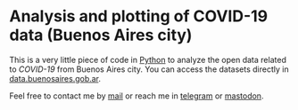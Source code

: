 # Analysis and plotting of COVID-19 data (Buenos Aires city)

This is a very little piece of code in [Python](https://www.python.org) to analyze the open
data related to *COVID-19* from Buenos Aires city. You can access the datasets directly in
[data.buenosaires.gob.ar](https://data.buenosaires.gob.ar/dataset?groups=covid-19).



Feel free to contact me by [mail](mailto:rodrigovalla@protonmail.ch) or reach me in
[telegram](https://t.me/rvalla) or [mastodon](https://fosstodon.org/@rvalla).
